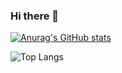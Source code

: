 ### Hi there 👋

[![Anurag's GitHub stats](https://github-readme-stats.vercel.app/api?username=sevlfb&hide=stars,issues&show_icons=true&rank_icon=github&include_all_commits=true&title_color=FCFBFC&text_color=FFFFF0&bg_color=0.1,B90E0A,DD571C&hide_border=true)](https://github.com/anuraghazra/github-readme-stats) 

<!--[![Readme Card](https://github-readme-stats.vercel.app/api/pin/?username=sevlfb&repo=github-readme-stats)](https://github.com/anuraghazra/github-readme-stats)-->

![Top Langs](https://github-readme-stats.vercel.app/api/top-langs/?username=sevlfb&size_weight=0.5&count_weight=0.5&layout=donut&bg_color=0.1,B90E0A,DD571C&hide_border=true)

<!--[![Harlok's WakaTime stats](https://github-readme-stats.vercel.app/api/wakatime?username=sevlfb&layout=compact)](https://github.com/anuraghazra/github-readme-stats)-->


<!--
**sevlfb/sevlfb** is a ✨ _special_ ✨ repository because its `README.md` (this file) appears on your GitHub profile.

Here are some ideas to get you started:

- 🔭 I’m currently working on ...
- 🌱 I’m currently learning ...
- 👯 I’m looking to collaborate on ...
- 🤔 I’m looking for help with ...
- 💬 Ask me about ...
- 📫 How to reach me: ...
- 😄 Pronouns: ...
- ⚡ Fun fact: ...
-->
